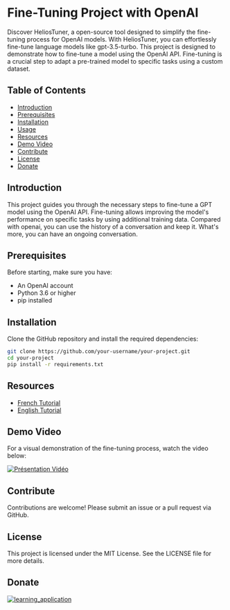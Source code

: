 # Fine-Tuning Project with OpenAI

Discover HeliosTuner, a open-source tool designed to simplify the fine-tuning process for OpenAI models. With HeliosTuner, you can effortlessly fine-tune language models like gpt-3.5-turbo.
This project is designed to demonstrate how to fine-tune a model using the OpenAI API. Fine-tuning is a crucial step to adapt a pre-trained model to specific tasks using a custom dataset.

## Table of Contents

- [Introduction](#introduction)
- [Prerequisites](#prerequisites)
- [Installation](#installation)
- [Usage](#usage)
- [Resources](#resources)
- [Demo Video](#demo-video)
- [Contribute](#contribute)
- [License](#license)
- [Donate](#donate)

## Introduction

This project guides you through the necessary steps to fine-tune a GPT model using the OpenAI API. Fine-tuning allows improving the model's performance on specific tasks by using additional training data.
Compared with openai, you can use the history of a conversation and keep it. What's more, you can have an ongoing conversation.

## Prerequisites

Before starting, make sure you have:

- An OpenAI account
- Python 3.6 or higher
- pip installed

## Installation

Clone the GitHub repository and install the required dependencies:

```bash
git clone https://github.com/your-username/your-project.git
cd your-project
pip install -r requirements.txt
```

## Resources

- [French Tutorial](https://github.com/Sahurows/HeliosTuner-OpenAI-fine-tuning/blob/main/tutorial_fine_tuning_fr.md)
- [English Tutorial](https://github.com/Sahurows/HeliosTuner-OpenAI-fine-tuning/blob/main/tutorial_fine_tuning_en.md)

## Demo Video

For a visual demonstration of the fine-tuning process, watch the video below:

[![Présentation Vidéo](https://i.imgur.com/0pZYOxT.gif)](https://www.youtube.com/watch?v=xTelcVaxK6Q)

## Contribute

Contributions are welcome! Please submit an issue or a pull request via GitHub.

## License

This project is licensed under the MIT License. See the LICENSE file for more details.

## Donate

[![learning_application](https://i.imgur.com/abEFO5o.png)](https://buymeacoffee.com/sahurows)
